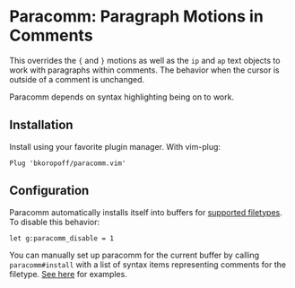 # Paracomm: Paragraph Motions in Comments

This overrides the `{` and `}` motions as well as the `ip` and `ap` text
objects to work with paragraphs within comments.  The behavior when the
cursor is outside of a comment is unchanged.

Paracomm depends on syntax highlighting being on to work.

## Installation

Install using your favorite plugin manager.  With vim-plug:

```vim
Plug 'bkoropoff/paracomm.vim'
```

## Configuration

Paracomm automatically installs itself into buffers for [supported
filetypes](plugin/paracomm.vim).  To disable this behavior:

```vim
let g:paracomm_disable = 1
```

You can manually set up paracomm for the current buffer by calling
`paracomm#install` with a list of syntax items representing comments for the
filetype.  [See here](plugin/paracomm.vim) for examples.
